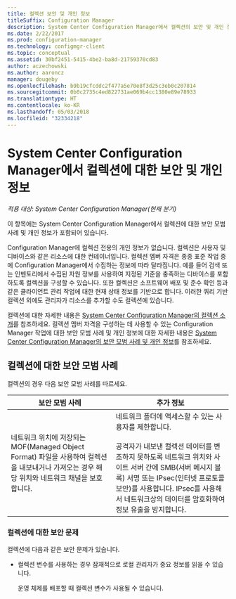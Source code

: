 ```yaml
---
title: 컬렉션 보안 및 개인 정보
titleSuffix: Configuration Manager
description: System Center Configuration Manager에서 컬렉션의 보안 및 개인 정보에 대한 모범 사례를 확인합니다.
ms.date: 2/22/2017
ms.prod: configuration-manager
ms.technology: configmgr-client
ms.topic: conceptual
ms.assetid: 30bf2451-5415-4be2-ba8d-21759370cd83
author: aczechowski
ms.author: aaroncz
manager: dougeby
ms.openlocfilehash: b9b19cfcddc2f477a5e70e8f3d25c3eb0c207814
ms.sourcegitcommit: 0b0c2735c4ed822731ae069b4cc1380e89e78933
ms.translationtype: HT
ms.contentlocale: ko-KR
ms.lasthandoff: 05/03/2018
ms.locfileid: "32334218"
---
```

# <a name="security-and-privacy-for-collections-in-system-center-configuration-manager"></a>System Center Configuration Manager에서 컬렉션에 대한 보안 및 개인 정보

*적용 대상: System Center Configuration Manager(현재 분기)*

이 항목에는 System Center Configuration Manager에서 컬렉션에 대한 보안 모범 사례 및 개인 정보가 포함되어 있습니다.  

 Configuration Manager에 컬렉션 전용의 개인 정보가 없습니다. 컬렉션은 사용자 및 디바이스와 같은 리소스에 대한 컨테이너입니다. 컬렉션 멤버 자격은 종종 표준 작업 중에 Configuration Manager에서 수집하는 정보에 따라 달라집니다. 예를 들어 검색 또는 인벤토리에서 수집된 자원 정보를 사용하여 지정된 기준을 충족하는 디바이스를 포함하도록 컬렉션을 구성할 수 있습니다. 또한 컬렉션은 소프트웨어 배포 및 준수 확인 등과 같은 클라이언트 관리 작업에 대한 현재 상태 정보를 기반으로 합니다. 이러한 쿼리 기반 컬렉션 외에도 관리자가 리소스를 추가할 수도 컬렉션에 있습니다.  

 컬렉션에 대한 자세한 내용은 [System Center Configuration Manager의 컬렉션 소개](../../../../core/clients/manage/collections/introduction-to-collections.md)를 참조하세요. 컬렉션 멤버 자격을 구성하는 데 사용할 수 있는 Configuration Manager 작업에 대한 보안 모범 사례 및 개인 정보에 대한 자세한 내용은 [System Center Configuration Manager의 보안 모범 사례 및 개인 정보](../../../../core/plan-design/security/security-best-practices-and-privacy-information.md)를 참조하세요.  

## <a name="security-best-practices-for-collections"></a>컬렉션에 대한 보안 모범 사례  
 컬렉션의 경우 다음 보안 모범 사례를 따르세요.  

|보안 모범 사례|추가 정보|  
|----------------------------|----------------------|  
|네트워크 위치에 저장되는 MOF(Managed Object Format) 파일을 사용하여 컬렉션을 내보내거나 가져오는 경우 해당 위치와 네트워크 채널을 보호합니다.|네트워크 폴더에 액세스할 수 있는 사용자를 제한합니다.<br /><br /> 공격자가 내보낸 컬렉션 데이터를 변조하지 못하도록 네트워크 위치와 사이트 서버 간에 SMB(서버 메시지 블록) 서명 또는 IPsec(인터넷 프로토콜 보안)를 사용합니다. IPsec를 사용해서 네트워크상의 데이터를 암호화하여 정보 유출을 방지합니다.|  

### <a name="security-issues-for-collections"></a>컬렉션에 대한 보안 문제  
 컬렉션에 다음과 같은 보안 문제가 있습니다.  

-   컬렉션 변수를 사용하는 경우 잠재적으로 로컬 관리자가 중요 정보를 읽을 수 있습니다.  

     운영 체제를 배포할 때 컬렉션 변수가 사용될 수 있습니다.  
